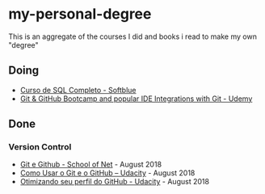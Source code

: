 ﻿# my-personal-degree

This is an aggregate of the courses I did and books i read to make my own "degree"

## Doing

- [Curso de SQL Completo - Softblue](http://www.softblue.com.br/site/curso/id/3/CURSO+DE+SQL+COMPLETO+BASICO+AO+AVANCADO+ON+LINE+BD03+GRATIS)
- [Git & GitHub Bootcamp and popular IDE Integrations with Git - Udemy](https://www.udemy.com/git-bootcamp-with-github-learn-step-by-step/)

## Done

### Version Control

- [Git e Github - School of Net](https://www.schoolofnet.com/curso-git-e-github/) - August 2018
- [Como Usar o Git e o GitHub – Udacity](https://br.udacity.com/course/how-to-use-git-and-github--ud775) - August 2018
- [Otimizando seu perfil do GitHub - Udacity](https://br.udacity.com/course/optimize-your-github--ud247) - August 2018
